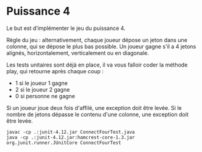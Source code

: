 # Puissance 4

Le but est d’implémenter le jeu du puissance 4.

Règle du jeu : alternativement, chaque joueur dépose un jeton dans une colonne, qui se dépose le plus bas possible. Un joueur gagne s'il a 4 jetons alignés, horizontalement, verticalement ou en diagonale.

Les tests unitaires sont déjà en place, il va vous falloir coder la méthode play, qui retourne après chaque coup :

* 1 si le joueur 1 gagne
* 2 si le joueur 2 gagne
* 0 si personne ne gagne

Si un joueur joue deux fois d'affilé, une exception doit être levée.
Si le nombre de jetons dépasse le contenu d'une colonne, une exception doit être levée.

    javac -cp .:junit-4.12.jar ConnectFourTest.java
    java -cp .:junit-4.12.jar:hamcrest-core-1.3.jar org.junit.runner.JUnitCore ConnectFourTest
